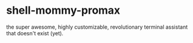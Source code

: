 # shell-mommy-promax
the super awesome, highly customizable, revolutionary terminal assistant that doesn't exist (yet).
